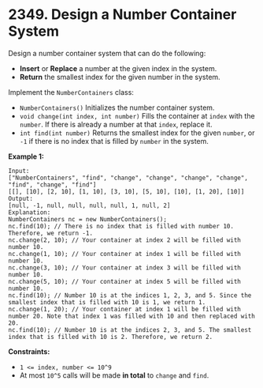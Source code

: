 # 2349. Design a Number Container System
Design a number container system that can do the following:
- **Insert** or **Replace** a number at the given index in the system.
- **Return** the smallest index for the given number in the system.  

Implement the `NumberContainers` class:
- `NumberContainers()` Initializes the number container system.
- `void change(int index, int number)` Fills the container at `index` with the `number`. If there is already a number at that `index`, replace it.  
- `int find(int number)` Returns the smallest index for the given `number`, or `-1` if there is no index that is filled by `number` in the system.  

**Example 1:**
```
Input:
["NumberContainers", "find", "change", "change", "change", "change", "find", "change", "find"]
[[], [10], [2, 10], [1, 10], [3, 10], [5, 10], [10], [1, 20], [10]]
Output:
[null, -1, null, null, null, null, 1, null, 2]
Explanation:
NumberContainers nc = new NumberContainers();
nc.find(10); // There is no index that is filled with number 10. Therefore, we return -1.
nc.change(2, 10); // Your container at index 2 will be filled with number 10.
nc.change(1, 10); // Your container at index 1 will be filled with number 10.
nc.change(3, 10); // Your container at index 3 will be filled with number 10.
nc.change(5, 10); // Your container at index 5 will be filled with number 10.
nc.find(10); // Number 10 is at the indices 1, 2, 3, and 5. Since the smallest index that is filled with 10 is 1, we return 1.
nc.change(1, 20); // Your container at index 1 will be filled with number 20. Note that index 1 was filled with 10 and then replaced with 20. 
nc.find(10); // Number 10 is at the indices 2, 3, and 5. The smallest index that is filled with 10 is 2. Therefore, we return 2.
```

**Constraints:**
- `1 <= index, number <= 10^9`
- At most `10^5` calls will be made **in total** to `change` and `find`.
